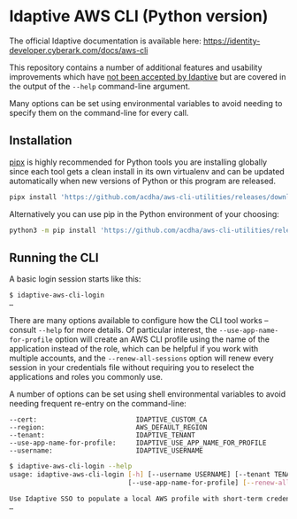 # Idaptive AWS CLI (Python version)

The official Idaptive documentation is available here: https://identity-developer.cyberark.com/docs/aws-cli

This repository contains a number of additional features and usability
improvements which have [not been accepted by Idaptive](https://github.com/idaptive/aws-cli-utilities/pull/2)
but are covered in the output of the `--help` command-line argument.

Many options can be set using environmental variables to avoid needing to
specify them on the command-line for every call.

## Installation

[pipx](https://pipxproject.github.io/pipx/) is highly recommended for Python
tools you are installing globally since each tool gets a clean install in its
own virtualenv and can be updated automatically when new versions of Python or
this program are released.

```bash
pipx install 'https://github.com/acdha/aws-cli-utilities/releases/download/v1.2.0/idaptive-aws-cli-utilities-1.2.0.tar.gz'
```

Alternatively you can use pip in the Python environment of your choosing:

```bash
python3 -m pip install 'https://github.com/acdha/aws-cli-utilities/releases/download/v1.2.0/idaptive-aws-cli-utilities-1.2.0.tar.gz'
```

## Running the CLI

A basic login session starts like this:

```bash
$ idaptive-aws-cli-login
…
```

There are many options available to configure how the CLI tool works – consult
`--help` for more details. Of particular interest, the
`--use-app-name-for-profile` option will create an AWS CLI profile using the
name of the application instead of the role, which can be helpful if you work
with multiple accounts, and the `--renew-all-sessions` option will renew every
session in your credentials file without requiring you to reselect the
applications and roles you commonly use.

A number of options can be set using shell environmental variables to avoid
needing frequent re-entry on the command-line:

```shell
--cert:                         IDAPTIVE_CUSTOM_CA
--region:                       AWS_DEFAULT_REGION
--tenant:                       IDAPTIVE_TENANT
--use-app-name-for-profile:     IDAPTIVE_USE_APP_NAME_FOR_PROFILE
--username:                     IDAPTIVE_USERNAME
```

```bash
$ idaptive-aws-cli-login --help
usage: idaptive-aws-cli-login [-h] [--username USERNAME] [--tenant TENANT] [--region REGION] [--cert CERT] [--debug]
                              [--use-app-name-for-profile] [--renew-all-sessions] [--log-file LOG_FILE] [--verbose]

Use Idaptive SSO to populate a local AWS profile with short-term credentials
…
```
